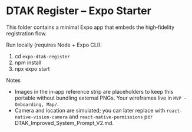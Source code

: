 # DTAK Register – Expo Starter

This folder contains a minimal Expo app that embeds the high‑fidelity registration flow.

Run locally (requires Node + Expo CLI):

1. cd `expo-dtak-register`
2. npm install
3. npx expo start

Notes
- Images in the in‑app reference strip are placeholders to keep this portable without bundling external PNGs. Your wireframes live in `MVP - Onboarding, Map/`.
- Camera and location are simulated; you can later replace with `react-native-vision-camera` and `react-native-permissions` per DTAK_Improved_System_Prompt_V2.md.

